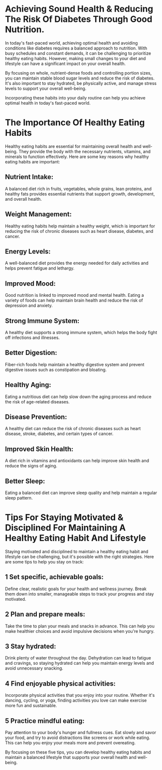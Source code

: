 # Achieving Sound Health & Reducing The Risk Of Diabetes Through Good Nutrition.
In today's fast-paced world, achieving optimal health and avoiding conditions like diabetes requires a balanced approach to nutrition. With busy schedules and constant demands, it can be challenging to prioritize healthy eating habits. However, making small changes to your diet and lifestyle can have a significant impact on your overall health.

By focusing on whole, nutrient-dense foods and controlling portion sizes, you can maintain stable blood sugar levels and reduce the risk of diabetes. It's also important to stay hydrated, be physically active, and manage stress levels to support your overall well-being.

Incorporating these habits into your daily routine can help you achieve optimal health in today's fast-paced world.

# The Importance Of Healthy Eating Habits
Healthy eating habits are essential for maintaining overall health and well-being. They provide the body with the necessary nutrients, vitamins, and minerals to function effectively. Here are some key reasons why healthy eating habits are important:

## Nutrient Intake:
A balanced diet rich in fruits, vegetables, whole grains, lean proteins, and healthy fats provides essential nutrients that support growth, development, and overall health.

## Weight Management: 
Healthy eating habits help maintain a healthy weight, which is important for reducing the risk of chronic diseases such as heart disease, diabetes, and cancer.

## Energy Levels: 
A well-balanced diet provides the energy needed for daily activities and helps prevent fatigue and lethargy.

## Improved Mood:
Good nutrition is linked to improved mood and mental health. Eating a variety of foods can help maintain brain health and reduce the risk of depression and anxiety.

## Strong Immune System: 
A healthy diet supports a strong immune system, which helps the body fight off infections and illnesses.

## Better Digestion:
Fiber-rich foods help maintain a healthy digestive system and prevent digestive issues such as constipation and bloating.

## Healthy Aging:
Eating a nutritious diet can help slow down the aging process and reduce the risk of age-related diseases.

## Disease Prevention: 
A healthy diet can reduce the risk of chronic diseases such as heart disease, stroke, diabetes, and certain types of cancer.

## Improved Skin Health:
A diet rich in vitamins and antioxidants can help improve skin health and reduce the signs of aging.

## Better Sleep:
Eating a balanced diet can improve sleep quality and help maintain a regular sleep pattern.

# Tips For Staying Motivated & Disciplined For Maintaining A Healthy Eating Habit And Lifestyle
Staying motivated and disciplined to maintain a healthy eating habit and lifestyle can be challenging, but it's possible with the right strategies. Here are some tips to help you stay on track:

## 1 Set specific, achievable goals: 
Define clear, realistic goals for your health and wellness journey. Break them down into smaller, manageable steps to track your progress and stay motivated.

## 2 Plan and prepare meals: 
Take the time to plan your meals and snacks in advance. This can help you make healthier choices and avoid impulsive decisions when you're hungry.

## 3 Stay hydrated: 
Drink plenty of water throughout the day. Dehydration can lead to fatigue and cravings, so staying hydrated can help you maintain energy levels and avoid unnecessary snacking.

## 4 Find enjoyable physical activities: 
Incorporate physical activities that you enjoy into your routine. Whether it's dancing, cycling, or yoga, finding activities you love can make exercise more fun and sustainable.

## 5 Practice mindful eating: 
Pay attention to your body's hunger and fullness cues. Eat slowly and savor your food, and try to avoid distractions like screens or work while eating. This can help you enjoy your meals more and prevent overeating.

By focusing on these five tips, you can develop healthy eating habits and maintain a balanced lifestyle that supports your overall health and well-being.








